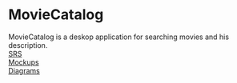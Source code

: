 # MovieCatalog

MovieCatalog is a deskop application for searching movies and his description.</br>
[SRS](https://github.com/Kalosha228/TRiTPO/blob/main/Documents/SRS.md)</br>
[Mockups](https://github.com/Kalosha228/TRiTPO/tree/main/Mockups)</br>
[Diagrams](https://github.com/Kalosha228/TRiTPO/tree/main/Diagrams)
